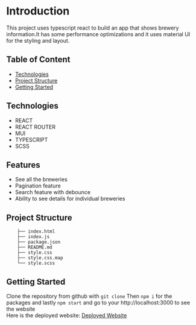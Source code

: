 # Introduction

This project uses typescript react to build an app that shows brewery information.It has some performance optimizations and it uses material UI for the styling and layout.

## Table of Content

- [Technologies](#technologies)
- [Project Structure](#project-strucutre)
- [Getting Started](#getting-started)

## Technologies

- REACT
- REACT ROUTER
- MUI
- TYPESCRIPT
- SCSS

## Features

- See all the breweries
- Pagination feature
- Search feature with debounce
- Ability to see details for individual breweries

## Project Structure

```
    ├── index.html
    ├── index.js
    ├── package.json
    ├── README.md
    ├── style.css
    ├── style.css.map
    └── style.scss

```

## Getting Started

Clone the repository from github with `git clone` Then `npm i` for the packages and lastly `npm start` and go to your http://localhost:3000 to see the website  
Here is the deployed website: [Deployed Website][1]

[1]: https://unique-torrone-d43588.netlify.app/
